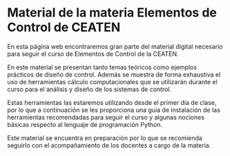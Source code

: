 # Material de la materia Elementos de Control de CEATEN

En esta página web encontraremos gran parte del material digital necesario para seguir el curso de Elementos de Control de la CEATEN.

En este material se presentan tanto temas teóricos como ejemplos prácticos de diseño de control. Además se muestra de forma exhaustiva el uso de herramientas cálculo computacionales que se utilizarán durante el curso para el análisis y diseño de los sistemas de control.

Estas herramientas las estaremos utilizando desde el primer día de clase, por lo que a continuación se les proporciona una guía de instalación de las herramientas recomendadas para seguir el curso y algunas nociones básicas respecto al lenguaje de programación Python.

Este material se encuentra en preparación por lo que se recomienda seguirlo con el acompañamiento de los docentes a cargo de la materia.
